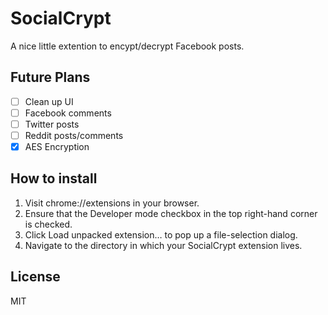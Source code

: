 SocialCrypt
=====================
A nice little extention to encypt/decrypt Facebook posts.

Future Plans
-----
 - [ ] Clean up UI 
 - [ ] Facebook comments
 - [ ] Twitter posts
 - [ ] Reddit posts/comments
 - [x] AES Encryption 

How to install
--------------
1. Visit chrome://extensions in your browser.
2. Ensure that the Developer mode checkbox in the top right-hand corner is checked.
3. Click Load unpacked extension… to pop up a file-selection dialog.
4. Navigate to the directory in which your SocialCrypt extension lives.

License
-------
MIT
